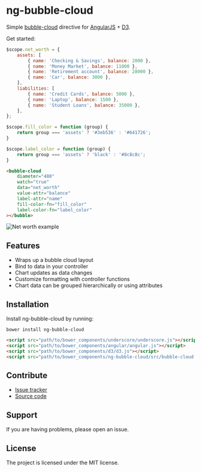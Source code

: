 ng-bubble-cloud
===============

Simple [bubble-cloud][bubble cloud] directive for [AngularJS][] + [D3][]. 

Get started:

```js
$scope.net_worth = {
    assets: [
        { name: 'Checking & Savings', balance: 2000 },
        { name: 'Money Market', balance: 11000 },
        { name: 'Retirement account', balance: 28000 },
        { name: 'Car', balance: 3000 },
    ],
	liabilities: [
        { name: 'Credit Cards', balance: 5000 },
        { name: 'Laptop', balance: 1500 },
        { name: 'Student Loans', balance: 35000 },
    ],
};

$scope.fill_color = function (group) {
    return group === 'assets' ? '#3eb536' : '#641726';
}

$scope.label_color = function (group) {
    return group === 'assets' ? 'black' : '#8c8c8c';
}
```

```html
<bubble-cloud
	diameter="480"
	watch="true"
	data="net_worth"
	value-attr="balance"
	label-attr="name"
	fill-color-fn="fill_color"
	label-color-fn="label_color"
></bubble>
```

![Net worth example][]

Features
--------

- Wraps up a bubble cloud layout
- Bind to data in your controller
- Chart updates as data changes
- Customize formatting with controller functions
- Chart data can be grouped hierarchically or using attributes


Installation
------------

Install ng-bubble-cloud by running:

	bower install ng-bubble-cloud


```html
<script src="path/to/bower_components/underscore/underscore.js"></script>
<script src="path/to/bower_components/angular/angular.js"></script>
<script src="path/to/bower_components/d3/d3.js"></script>
<script src="path/to/bower_components/ng-bubble-cloud/src/bubble-cloud.js"></script>
```


Contribute
----------

- [Issue tracker][issues]
- [Source code][source]


Support
-------

If you are having problems, please open an issue.


License
-------

The project is licensed under the MIT license.


[bubble cloud]: http://bl.ocks.org/mbostock/4063269
[AngularJS]: https://angularjs.org/
[D3]: http://d3js.org/
[Net worth example]: http://paulmelnikow.github.io/ng-bubble-cloud/net_worth.png
[issues]: https://github.com/paulmelnikow/ng-bubble-cloud/issues
[source]: https://github.com/paulmelnikow/ng-bubble-cloud
